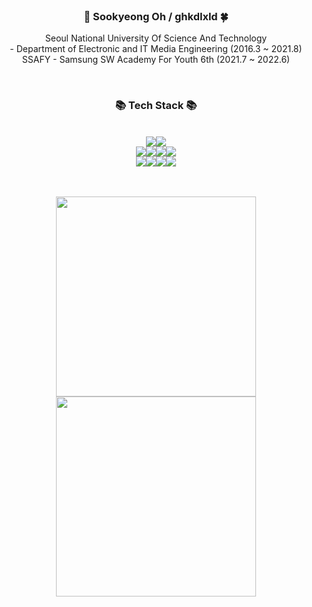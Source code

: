 
<div align="center">
<br>
    
### 🥽 Sookyeong Oh  /  ghkdlxld 🍀

 Seoul National University Of Science And Technology <br>
    \- Department of Electronic and IT Media Engineering (2016.3 ~ 2021.8) <br>
 SSAFY - Samsung SW Academy For Youth 6th  (2021.7 ~ 2022.6)

    

<br>
    

### 📚 Tech Stack 📚
<br>
<div align=center>
<img src="https://img.shields.io/badge/-Django-092E20?&logo=django&logoColor=white"/><img src="https://img.shields.io/badge/-Vue.js-4FC08D?&logo=vue.js&logoColor=white"/><br>
<img src="https://img.shields.io/badge/-Python-3776AB?&logo=python&logoColor=white"/><img src="https://img.shields.io/badge/-JavaScript-F7DF1E?&logo=javascript&logoColor=white"/><img src="https://img.shields.io/badge/-HTML5-E34F26?&logo=html5&logoColor=white"/><img src="https://img.shields.io/badge/-CSS3-1572B6?&logo=css3&logoColor=white"/><br>
<img src="https://img.shields.io/badge/-Markdown-1b1b1b?&logo=markdown&logoColor=white"/><img src="https://img.shields.io/badge/-Git-F05032?&logo=git&logoColor=white"/><img src="https://img.shields.io/badge/-GitLab-FCA121?&logo=gitLab&logoColor=white"/><img src="https://img.shields.io/badge/-GitHub-181717?&logo=github&logoColor=white"/>
</div>



<br>
<br>

<img style="width:320px;" src="https://github-readme-stats.vercel.app/api?username=ghkdlxld&show_icons=true&&hide_border=false&theme=vue" align="center" style="width: 100%" /><img style="width:320px;" src="https://github-readme-stats.vercel.app/api/top-langs/?username=ghkdlxld&show_icons=true&hide_border=false&layout=compact&theme=vue" align="center" style="width: 100%" />
